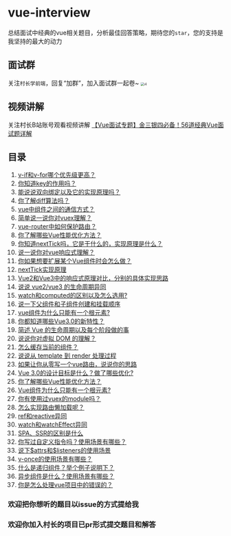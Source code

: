 # vue-interview
总结面试中经典的vue相关题目，分析最佳回答策略，期待您的`star`，您的支持是我坚持的最大的动力

## 面试群
关注`村长学前端`，回复“加群”，加入面试群一起卷~
<img src="https://gitee.com/57code/picgo/raw/master/image-20220210162539024.png" alt="i4" style="zoom:50%;" />

## 视频讲解
关注村长B站账号观看视频讲解
[【Vue面试专题】金三银四必备！56道经典Vue面试题详解](https://www.bilibili.com/video/BV11i4y1Q7H2/)

## 目录
1. [v-if和v-for哪个优先级更高？](public/01-vif-vfor/README.md)
2. [你知道key的作用吗？](public/02-key/README.md)
3. [能说说双向绑定以及它的实现原理吗？](public/03-v-model/README.md)
4. [你了解diff算法吗？](public/04-diff/README.md)
5. [vue中组件之间的通信方式？](public/05-communication/README.md)
6. [简单说一说你对vuex理解？](public/06-vuex/README.md)
7. [vue-router中如何保护路由？](public/07-route-guard/README.md)
8. [你了解哪些Vue性能优化方法？](public/08-vue-perf/README.md)
9. [你知道nextTick吗，它是干什么的，实现原理是什么？](public/09-nextTick-v3/README.md)
10. [说一说你对vue响应式理解？](public/10-reactivity/README.md)
11. [你如果想要扩展某个Vue组件时会怎么做？](public/11-component-extends/README.md)
12. [nextTick实现原理](public/12-nextTick-v2/README.md)
13. [Vue2和Vue3中的响应式原理对比，分别的具体实现思路](public/13-reactivity-v2vsv3/README.md)
14. [说说 vue2/vue3 的生命周期异同](public/19-lifecycle/README.md)
15. [watch和computed的区别以及怎么选用?](public/15-watch-computed/README.md)
16. [说一下父组件和子组件创建和挂载顺序](public/16-create-mount/README.md)
17. [vue组件为什么只能有一个根元素?](public/17-only-one-root/README.md)
18. [你都知道哪些Vue3.0的新特性？](public/18-v3-feature/README.md)
19. [简述 Vue 的生命周期以及每个阶段做的事](public/19-lifecycle/README.md)
20. [说说你对虚拟 DOM 的理解？](public/20-vdom/README.md)
21. [怎么缓存当前的组件？](public/21-cache-comp/README.md)
22. [说说从 template 到 render 处理过程](public/22-template-render/README.md)
23. [如果让你从零写一个vue路由，说说你的思路](public/14-router/README.md)
24. [Vue 3.0的设计目标是什么？做了哪些优化?](public/24-v3-design/README.md)
25. [你了解哪些Vue性能优化方法？](public/25-performance/README.md)
26. [Vue组件为什么只能有一个根元素?](public/26-one-root/README.md)
27. [你有使用过vuex的module吗？](public/27-vuex-module/README.md)
28. [怎么实现路由懒加载呢？](public/28-route-lazy-load/README.md)
29. [ref和reactive异同](public/29-ref-reactive/README.md)
30. [watch和watchEffect异同](public/30-watch-watchEffect/README.md)
31. [SPA、SSR的区别是什么](public/31-SPA-SSR/README.md)
32. [你写过自定义指令吗？使用场景有哪些？](public/32-directive/README.md)
33. [说下\$attrs和$listeners的使用场景](public/33-%24attrs/README.md)
34. [v-once的使用场景有哪些？](public/34-v-once/README.md)
35. [什么是递归组件？举个例子说明下？](public/35-recursive-component/README.md)
36. [异步组件是什么？使用场景有哪些？](public/36-async-component/README.md)
37. [你是怎么处理vue项目中的错误的？](public/37-error-handle/README.md)

### 欢迎把你想听的题目以issue的方式提给我
### 欢迎你加入村长的项目已pr形式提交题目和解答
